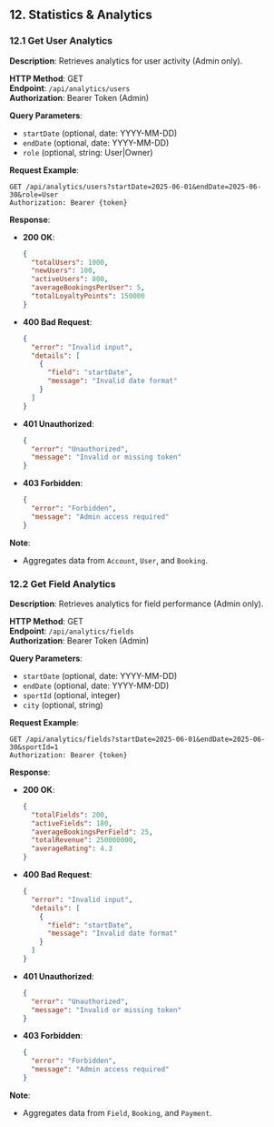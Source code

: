 ## 12. Statistics & Analytics

### 12.1 Get User Analytics

**Description**: Retrieves analytics for user activity (Admin only).

**HTTP Method**: GET  
**Endpoint**: `/api/analytics/users`  
**Authorization**: Bearer Token (Admin)

**Query Parameters**:

- `startDate` (optional, date: YYYY-MM-DD)
- `endDate` (optional, date: YYYY-MM-DD)
- `role` (optional, string: User|Owner)

**Request Example**:

```http
GET /api/analytics/users?startDate=2025-06-01&endDate=2025-06-30&role=User
Authorization: Bearer {token}
```

**Response**:

- **200 OK**:

  ```json
  {
    "totalUsers": 1000,
    "newUsers": 100,
    "activeUsers": 800,
    "averageBookingsPerUser": 5,
    "totalLoyaltyPoints": 150000
  }
  ```

- **400 Bad Request**:

  ```json
  {
    "error": "Invalid input",
    "details": [
      {
        "field": "startDate",
        "message": "Invalid date format"
      }
    ]
  }
  ```

- **401 Unauthorized**:

  ```json
  {
    "error": "Unauthorized",
    "message": "Invalid or missing token"
  }
  ```

- **403 Forbidden**:
  ```json
  {
    "error": "Forbidden",
    "message": "Admin access required"
  }
  ```

**Note**:

- Aggregates data from `Account`, `User`, and `Booking`.

### 12.2 Get Field Analytics

**Description**: Retrieves analytics for field performance (Admin only).

**HTTP Method**: GET  
**Endpoint**: `/api/analytics/fields`  
**Authorization**: Bearer Token (Admin)

**Query Parameters**:

- `startDate` (optional, date: YYYY-MM-DD)
- `endDate` (optional, date: YYYY-MM-DD)
- `sportId` (optional, integer)
- `city` (optional, string)

**Request Example**:

```http
GET /api/analytics/fields?startDate=2025-06-01&endDate=2025-06-30&sportId=1
Authorization: Bearer {token}
```

**Response**:

- **200 OK**:

  ```json
  {
    "totalFields": 200,
    "activeFields": 180,
    "averageBookingsPerField": 25,
    "totalRevenue": 250000000,
    "averageRating": 4.3
  }
  ```

- **400 Bad Request**:

  ```json
  {
    "error": "Invalid input",
    "details": [
      {
        "field": "startDate",
        "message": "Invalid date format"
      }
    ]
  }
  ```

- **401 Unauthorized**:

  ```json
  {
    "error": "Unauthorized",
    "message": "Invalid or missing token"
  }
  ```

- **403 Forbidden**:
  ```json
  {
    "error": "Forbidden",
    "message": "Admin access required"
  }
  ```

**Note**:

- Aggregates data from `Field`, `Booking`, and `Payment`.